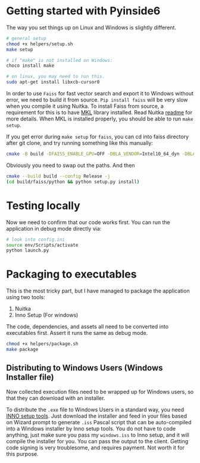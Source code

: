 # Getting started with Pyinside6

The way you set things up on Linux and Windows is slightly different.

```bash
# general setup
chmod +x helpers/setup.sh
make setup

# if "make" is not installed on Windows:
choco install make

# on linux, you may need to run this.
sudo apt-get install libxcb-cursor0
```

In order to use `Faiss` for fast vector search and export it to Windows without error, we need to build it from source. `Pip install faiss` will be very slow when you compile it using Nuitka. To install Faiss from source, a requirement for this is to have [MKL](https://www.intel.com/content/www/us/en/developer/tools/oneapi/base-toolkit-download.html?operatingsystem=windows&windows-install-type=online) library installed. Read Nuitka [readme](https://github.com/facebookresearch/faiss/blob/main/INSTALL.md) for more details. When MKL is installed properly, you should be able to run `make setup`.


If you get error during `make setup` for `faiss`, you can cd into faiss directory after git clone, and try running something like this manually:

```bash 
cmake -B build -DFAISS_ENABLE_GPU=OFF -DBLA_VENDOR=Intel10_64_dyn -DBLAS_LIBRARIES="C:\Program Files (x86)\Intel\oneAPI\mkl\2024.2\lib\mkl_intel_lp64.lib;C:\Program Files (x86)\Intel\oneAPI\mkl\2024.2\lib\mkl_sequential.lib;C:\Program Files (x86)\Intel\oneAPI\mkl\2024.2\lib\mkl_core.lib" -DLAPACK_LIBRARIES="C:\Program Files (x86)\Intel\oneAPI\mkl\2024.2\lib\mkl_intel_lp64.lib;C:\Program Files (x86)\Intel\oneAPI\mkl\2024.2\lib\mkl_sequential.lib;C:\Program Files (x86)\Intel\oneAPI\mkl\2024.2\lib\mkl_core.lib" -DPython_EXECUTABLE="C:\Users\choph\photomatcher\env\Scripts\python3.exe" .
```

Obviously you need to swap out the paths. And then

```bash
cmake --build build --config Release -j
(cd build/faiss/python && python setup.py install)
```

# Testing locally

Now we need to confirm that our code works first. You can run the application in debug mode directly via:

```bash
# look into config.ini 
source env/Scripts/activate
python launch.py
```

# Packaging to executables

This is the most tricky part, but I have managed to package the application using two tools:

1. Nuitka
2. Inno Setup (For windows)

The code, dependencies, and assets all need to be converted into executables first. Assert it runs the same as debug mode.

```bash
chmod +x helpers/package.sh
make package
```

## Distributing to Windows Users (Windows Installer file)

Now collected execution files need to be wrapped up for Windows users, so that they can download with an installer.

To distribute the `.exe` file to Windows Users in a standard way, you need [INNO setup tools](https://jrsoftware.org/isdl.php). Just download the installer and feed in your files based on Wizard prompt to generate `.iss` Pascal script that can be auto-compiled into a Windows installer by Inno setup tools. You do not have to code anything, just make sure you pass my `windows.iss` to Inno setup, and it will compile the installer for you. You can pass the output to the client. Getting code signing is very troublesome, and requires payment. Not worth it for this purpose.


